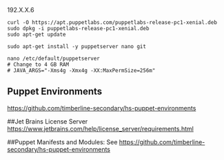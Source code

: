 192.X.X.6

    curl -O https://apt.puppetlabs.com/puppetlabs-release-pc1-xenial.deb
    sudo dpkg -i puppetlabs-release-pc1-xenial.deb
    sudo apt-get update
    
    sudo apt-get install -y puppetserver nano git
    
    nano /etc/default/puppetserver
    # Change to 4 GB RAM
    # JAVA_ARGS="-Xms4g -Xmx4g -XX:MaxPermSize=256m"


## Puppet Environments
https://github.com/timberline-secondary/hs-puppet-environments

##Jet Brains License Server
https://www.jetbrains.com/help/license_server/requirements.html

##Puppet Manifests and Modules:
See https://github.com/timberline-secondary/hs-puppet-environments
